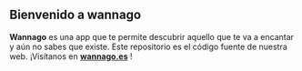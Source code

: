 ## Bienvenido a wannago
**Wannago** es una app que te permite descubrir aquello que te va a encantar y aún no sabes que existe. 
Este repositorio es el código fuente de nuestra web. ¡Visítanos en  [**wannago.es**](http://www.wannago.es) !
